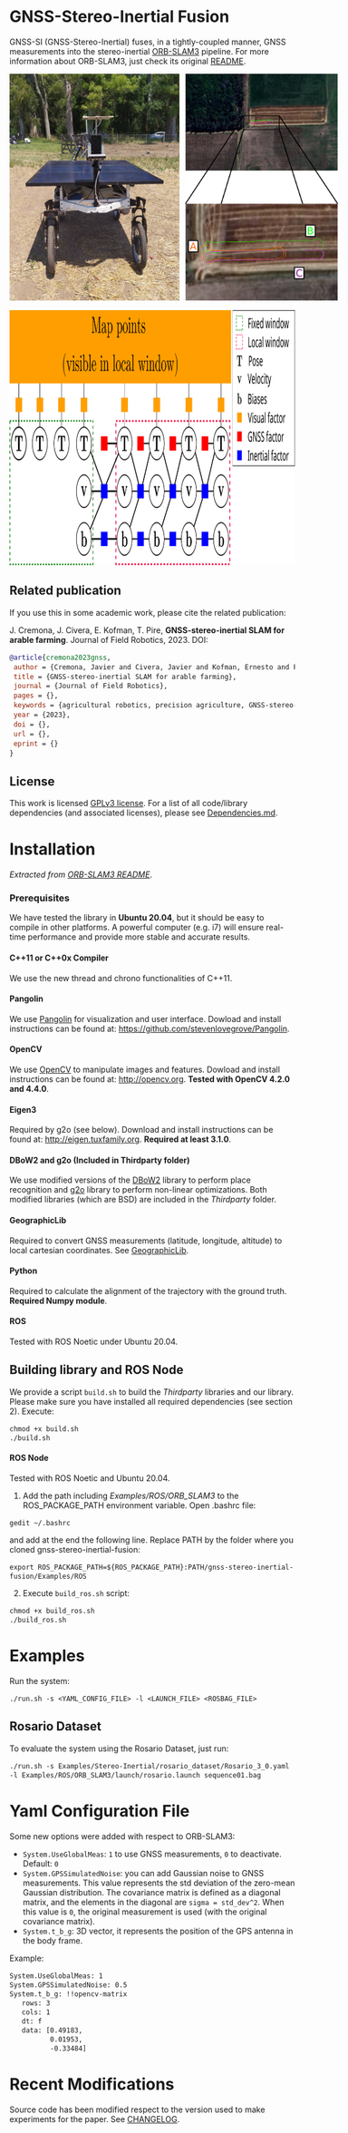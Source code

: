 # GNSS-Stereo-Inertial Fusion

GNSS-SI (GNSS-Stereo-Inertial) fuses, in a tightly-coupled
manner, GNSS measurements into the stereo-inertial [ORB-SLAM3](https://github.com/UZ-SLAMLab/ORB_SLAM3) pipeline. For more information about ORB-SLAM3, just check its original [README](OS3_README.md).

<!-- Two images side by side with spacing -->
<div style="display: flex; justify-content: space-between;">
    <img src="support_files/media/robot_front.jpg" alt="Robot" width="300" height="400" style="margin-right: 10px;">
    <img src="support_files/media/satellital.png" alt="GNSS-RTK trajectories" width="300" height="400">
</div>

<!-- Vertical space -->
<br>

<!-- One image in a row below -->
<div style="text-align: center;">
    <img src="support_files/media/graph.svg" alt="Optimization graph" width="600" height="450">
</div>

## Related publication
If you use this in some academic work, please cite the related publication:

J. Cremona, J. Civera, E. Kofman, T. Pire, **GNSS-stereo-inertial SLAM for arable farming**. Journal of Field Robotics, 2023. DOI: 

```bibtex
@article{cremona2023gnss,
 author = {Cremona, Javier and Civera, Javier and Kofman, Ernesto and Pire, Taihú},
 title = {GNSS-stereo-inertial SLAM for arable farming},
 journal = {Journal of Field Robotics},
 pages = {},
 keywords = {agricultural robotics, precision agriculture, GNSS-stereo-inertial SLAM, GNSS, GPS},
 year = {2023},
 doi = {},
 url = {},
 eprint = {}
}
```

## License
This work is licensed [GPLv3 license](LICENSE). For a list of all code/library dependencies (and associated licenses), please see [Dependencies.md](Dependencies.md).

# Installation
_Extracted from [ORB-SLAM3 README](OS3_README.md)_. 

### Prerequisites
We have tested the library in **Ubuntu 20.04**, but it should be easy to compile in other platforms. A powerful computer (e.g. i7) will ensure real-time performance and provide more stable and accurate results.

#### C++11 or C++0x Compiler
We use the new thread and chrono functionalities of C++11.

#### Pangolin
We use [Pangolin](https://github.com/stevenlovegrove/Pangolin) for visualization and user interface. Dowload and install instructions can be found at: https://github.com/stevenlovegrove/Pangolin.

#### OpenCV
We use [OpenCV](http://opencv.org) to manipulate images and features. Dowload and install instructions can be found at: http://opencv.org. **Tested with OpenCV 4.2.0 and 4.4.0**.

#### Eigen3
Required by g2o (see below). Download and install instructions can be found at: http://eigen.tuxfamily.org. **Required at least 3.1.0**.

#### DBoW2 and g2o (Included in Thirdparty folder)
We use modified versions of the [DBoW2](https://github.com/dorian3d/DBoW2) library to perform place recognition and [g2o](https://github.com/RainerKuemmerle/g2o) library to perform non-linear optimizations. Both modified libraries (which are BSD) are included in the *Thirdparty* folder.

#### GeographicLib
Required to convert GNSS measurements (latitude, longitude, altitude) to local cartesian coordinates. See [GeographicLib](https://geographiclib.sourceforge.io/).

#### Python
Required to calculate the alignment of the trajectory with the ground truth. **Required Numpy module**.

#### ROS 
Tested with ROS Noetic under Ubuntu 20.04.

## Building library and ROS Node
We provide a script `build.sh` to build the *Thirdparty* libraries and our library. Please make sure you have installed all required dependencies (see section 2). Execute:
```
chmod +x build.sh
./build.sh
```

#### ROS Node
Tested with ROS Noetic and Ubuntu 20.04.

1. Add the path including *Examples/ROS/ORB_SLAM3* to the ROS_PACKAGE_PATH environment variable. Open .bashrc file:
  ```
  gedit ~/.bashrc
  ```
and add at the end the following line. Replace PATH by the folder where you cloned gnss-stereo-inertial-fusion:

  ```
  export ROS_PACKAGE_PATH=${ROS_PACKAGE_PATH}:PATH/gnss-stereo-inertial-fusion/Examples/ROS
  ```
  
2. Execute `build_ros.sh` script:

  ```
  chmod +x build_ros.sh
  ./build_ros.sh
  ```


# Examples

Run the system:
```
./run.sh -s <YAML_CONFIG_FILE> -l <LAUNCH_FILE> <ROSBAG_FILE>
```


## Rosario Dataset
To evaluate the system using the Rosario Dataset, just run:

```
./run.sh -s Examples/Stereo-Inertial/rosario_dataset/Rosario_3_0.yaml -l Examples/ROS/ORB_SLAM3/launch/rosario.launch sequence01.bag
```

# Yaml Configuration File
Some new options were added with respect to ORB-SLAM3:

* `System.UseGlobalMeas`: `1` to use GNSS measurements, `0` to deactivate. Default: `0`
* `System.GPSSimulatedNoise`: you can add Gaussian noise to GNSS measurements. This value represents the std deviation of the zero-mean Gaussian distribution. The covariance matrix is defined as a diagonal matrix, and the elements in the diagonal are `sigma = std_dev^2`. When this value is `0`, the original measurement is used (with the original covariance matrix).
* `System.t_b_g`: 3D vector, it represents the position of the GPS antenna in the body frame.

Example:
```
System.UseGlobalMeas: 1
System.GPSSimulatedNoise: 0.5
System.t_b_g: !!opencv-matrix
   rows: 3
   cols: 1
   dt: f
   data: [0.49183,
          0.01953,
          -0.33484]
```

# Recent Modifications
Source code has been modified respect to the version used to make experiments for the paper. See [CHANGELOG](Changelog.md).
